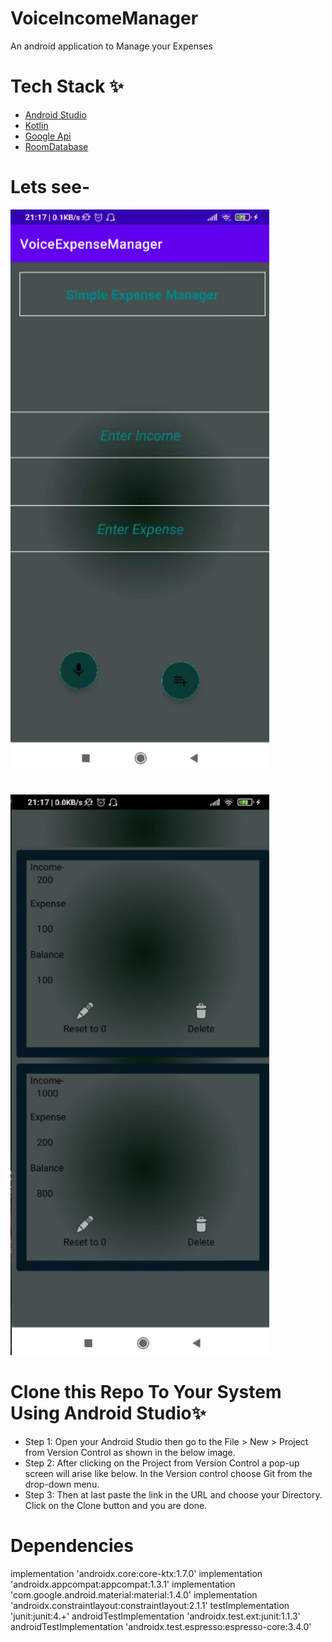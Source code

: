 # VoiceIncomeManager
An android application to Manage your Expenses



# Tech Stack ✨

* [Android Studio](https://developer.android.com/studio)
* [Kotlin](https://kotlinlang.org/)
*  [Google Api](https://developers.google.com/apis-explorer)
*  [RoomDatabase](https://developer.android.com/reference/android/arch/persistence/room/RoomDatabase)

# Lets see-
 <img src="https://raw.githubusercontent.com/umangsh28/VoiceIncomeManager/master/app/src/Screenshot%20(555).png">
 
# 
 
 <img src="https://raw.githubusercontent.com/umangsh28/VoiceIncomeManager/master/app/src/Screenshot%20(556).png">
 




# Clone this Repo To Your System Using Android Studio✨

* Step 1: Open your Android Studio then go to the File > New > Project from Version Control as shown in the below image.
* Step 2: After clicking on the Project from Version Control a pop-up screen will arise like below. In the Version control choose Git from the drop-down menu.
* Step 3: Then at last paste the link in the URL and choose your Directory. Click on the Clone button and you are done.

# Dependencies 
implementation 'androidx.core:core-ktx:1.7.0'
    implementation 'androidx.appcompat:appcompat:1.3.1'
    implementation 'com.google.android.material:material:1.4.0'
    implementation 'androidx.constraintlayout:constraintlayout:2.1.1'
    testImplementation 'junit:junit:4.+'
    androidTestImplementation 'androidx.test.ext:junit:1.1.3'
    androidTestImplementation 'androidx.test.espresso:espresso-core:3.4.0'

